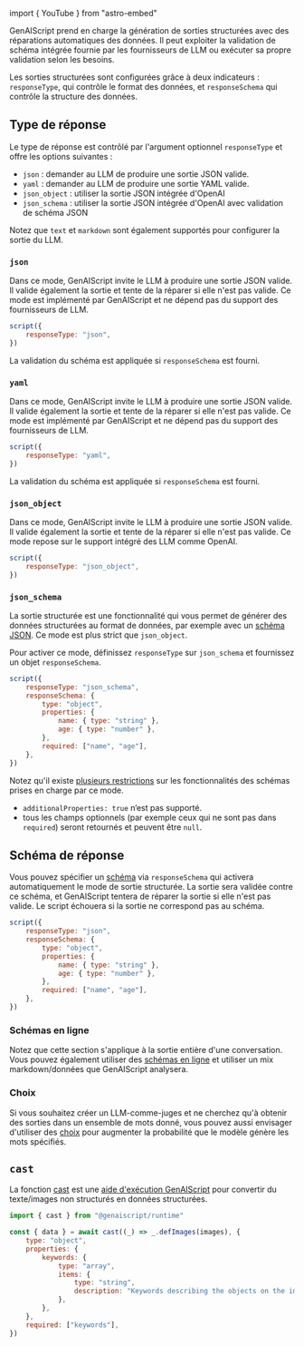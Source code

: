 import { YouTube } from "astro-embed"

GenAIScript prend en charge la génération de sorties structurées avec des réparations automatiques des données. Il peut exploiter la validation de schéma intégrée fournie par les fournisseurs de LLM ou exécuter sa propre validation selon les besoins.

<YouTube id="https://youtube.com/U6mWnZOCalo/" posterQuality="high" />

Les sorties structurées sont configurées grâce à deux indicateurs : `responseType`, qui contrôle le format des données, et `responseSchema` qui contrôle la structure des données.

## Type de réponse

Le type de réponse est contrôlé par l'argument optionnel `responseType` et offre les options suivantes :

* `json` : demander au LLM de produire une sortie JSON valide.
* `yaml` : demander au LLM de produire une sortie YAML valide.
* `json_object` : utiliser la sortie JSON intégrée d'OpenAI
* `json_schema` : utiliser la sortie JSON intégrée d'OpenAI avec validation de schéma JSON

Notez que `text` et `markdown` sont également supportés pour configurer la sortie du LLM.

### `json`

Dans ce mode, GenAIScript invite le LLM à produire une sortie JSON valide. Il valide également la sortie et tente de la réparer si elle n'est pas valide.
Ce mode est implémenté par GenAIScript et ne dépend pas du support des fournisseurs de LLM.

```js
script({
    responseType: "json",
})
```

La validation du schéma est appliquée si `responseSchema` est fourni.

### `yaml`

Dans ce mode, GenAIScript invite le LLM à produire une sortie JSON valide. Il valide également la sortie et tente de la réparer si elle n'est pas valide.
Ce mode est implémenté par GenAIScript et ne dépend pas du support des fournisseurs de LLM.

```js
script({
    responseType: "yaml",
})
```

La validation du schéma est appliquée si `responseSchema` est fourni.

### `json_object`

Dans ce mode, GenAIScript invite le LLM à produire une sortie JSON valide. Il valide également la sortie et tente de la réparer si elle n'est pas valide.
Ce mode repose sur le support intégré des LLM comme OpenAI.

```js "responseSchema"
script({
    responseType: "json_object",
})
```

### `json_schema`

La sortie structurée est une fonctionnalité qui vous permet de générer des données structurées au format de données, par exemple avec un [schéma JSON](../../../reference/reference/scripts/schemas/). Ce mode est plus strict que `json_object`.

Pour activer ce mode, définissez `responseType` sur `json_schema` et fournissez un objet `responseSchema`.

```js "responseType: 'json_schema'"
script({
    responseType: "json_schema",
    responseSchema: {
        type: "object",
        properties: {
            name: { type: "string" },
            age: { type: "number" },
        },
        required: ["name", "age"],
    },
})
```

Notez qu'il existe [plusieurs restrictions](https://platform.openai.com/docs/guides/structured-outputs/how-to-use) sur les fonctionnalités des schémas prises en charge par ce mode.

* `additionalProperties: true` n’est pas supporté.
* tous les champs optionnels (par exemple ceux qui ne sont pas dans `required`) seront retournés et peuvent être `null`.

## Schéma de réponse

Vous pouvez spécifier un [schéma](../../../reference/reference/scripts/schemas/) via `responseSchema` qui activera automatiquement le mode de sortie structurée. La sortie sera validée contre ce schéma, et GenAIScript tentera de réparer la sortie si elle n'est pas valide. Le script échouera si la sortie ne correspond pas au schéma.

```js "responseSchema"
script({
    responseType: "json",
    responseSchema: {
        type: "object",
        properties: {
            name: { type: "string" },
            age: { type: "number" },
        },
        required: ["name", "age"],
    },
})
```

### Schémas en ligne

Notez que cette section s'applique à la sortie entière d'une conversation. Vous pouvez également utiliser des [schémas en ligne](../../../reference/reference/scripts/schemas/) et utiliser un mix markdown/données que GenAIScript analysera.

### Choix

Si vous souhaitez créer un LLM-comme-juges et ne cherchez qu'à obtenir des sorties dans un ensemble de mots donné, vous pouvez aussi envisager d'utiliser des [choix](../../../reference/reference/scripts/choices/) pour augmenter la probabilité que le modèle génère les mots spécifiés.

## `cast`

La fonction [cast](../../../reference/reference/runtime/cast/) est une [aide d'exécution GenAIScript](../../../reference/reference/runtime/) pour convertir du texte/images non structurés en données structurées.

```js "cast"
import { cast } from "@genaiscript/runtime"

const { data } = await cast((_) => _.defImages(images), {
    type: "object",
    properties: {
        keywords: {
            type: "array",
            items: {
                type: "string",
                description: "Keywords describing the objects on the image",
            },
        },
    },
    required: ["keywords"],
})
```